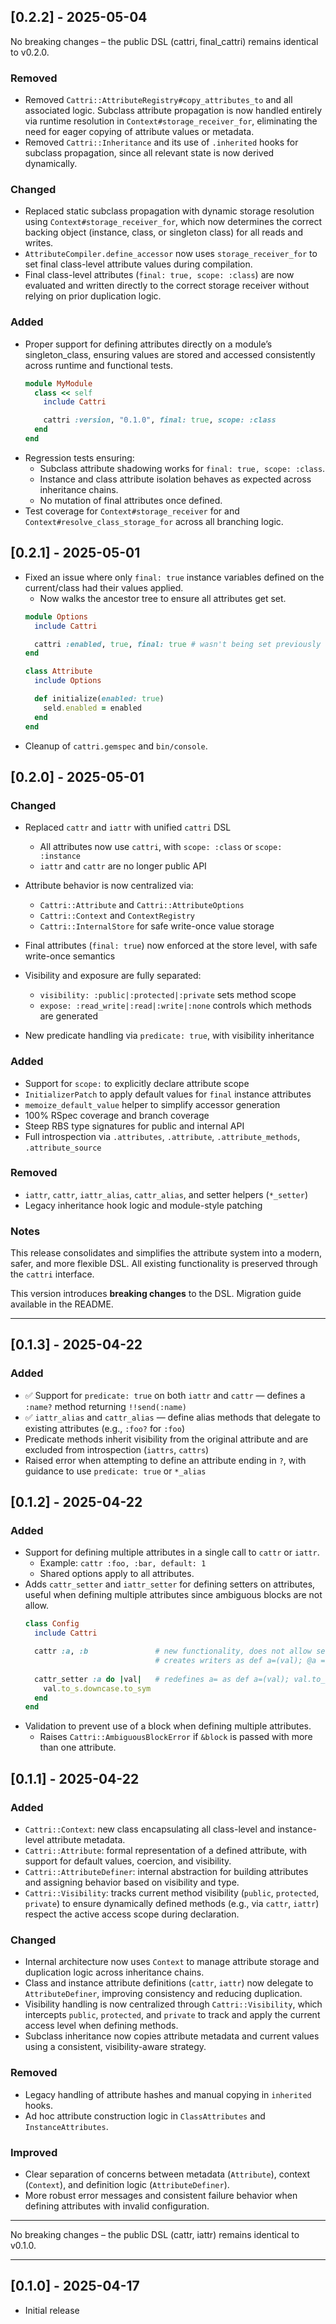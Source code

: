 ## [0.2.2] - 2025-05-04

No breaking changes – the public DSL (cattri, final_cattri) remains identical to v0.2.0.

### Removed
- Removed `Cattri::AttributeRegistry#copy_attributes_to` and all associated logic. Subclass attribute propagation
  is now handled entirely via runtime resolution in `Context#storage_receiver_for`, eliminating the need for eager
  copying of attribute values or metadata.
- Removed `Cattri::Inheritance` and its use of `.inherited` hooks for subclass propagation, since all relevant state
  is now derived dynamically.

### Changed
- Replaced static subclass propagation with dynamic storage resolution using `Context#storage_receiver_for`,
  which now determines the correct backing object (instance, class, or singleton class) for all reads and writes.
- `AttributeCompiler.define_accessor` now uses `storage_receiver_for` to set final class-level attribute values
  during compilation.
- Final class-level attributes (`final: true, scope: :class`) are now evaluated and written directly to the correct
  storage receiver without relying on prior duplication logic.

### Added
- Proper support for defining attributes directly on a module’s singleton_class, ensuring values are stored and
  accessed consistently across runtime and functional tests.
  ```ruby
  module MyModule
    class << self
      include Cattri
  
      cattri :version, "0.1.0", final: true, scope: :class
    end
  end
  ```
- Regression tests ensuring:
  - Subclass attribute shadowing works for `final: true, scope: :class`. 
  - Instance and class attribute isolation behaves as expected across inheritance chains. 
  - No mutation of final attributes once defined.
- Test coverage for `Context#storage_receiver` for and `Context#resolve_class_storage_for` across all branching logic.

## [0.2.1] - 2025-05-01

- Fixed an issue where only `final: true` instance variables defined on the current/class had their values applied.
  - Now walks the ancestor tree to ensure all attributes get set.
  ```ruby
  module Options
    include Cattri

    cattri :enabled, true, final: true # wasn't being set previously
  end

  class Attribute
    include Options
  
    def initialize(enabled: true)
      seld.enabled = enabled
    end
  end
  ```
- Cleanup of `cattri.gemspec` and `bin/console`.

## [0.2.0] - 2025-05-01

### Changed

- Replaced `cattr` and `iattr` with unified `cattri` DSL
  - All attributes now use `cattri`, with `scope: :class` or `scope: :instance`
  - `iattr` and `cattr` are no longer public API

- Attribute behavior is now centralized via:
  - `Cattri::Attribute` and `Cattri::AttributeOptions`
  - `Cattri::Context` and `ContextRegistry`
  - `Cattri::InternalStore` for safe write-once value storage

- Final attributes (`final: true`) now enforced at the store level, with safe write-once semantics
- Visibility and exposure are fully separated:
  - `visibility: :public|:protected|:private` sets method scope
  - `expose: :read_write|:read|:write|:none` controls which methods are generated
- New predicate handling via `predicate: true`, with visibility inheritance

### Added

- Support for `scope:` to explicitly declare attribute scope
- `InitializerPatch` to apply default values for `final` instance attributes
- `memoize_default_value` helper to simplify accessor generation
- 100% RSpec coverage and branch coverage
- Steep RBS type signatures for public and internal API
- Full introspection via `.attributes`, `.attribute`, `.attribute_methods`, `.attribute_source`

### Removed

- `iattr`, `cattr`, `iattr_alias`, `cattr_alias`, and setter helpers (`*_setter`)
- Legacy inheritance hook logic and module-style patching

### Notes

This release consolidates and simplifies the attribute system into a modern, safer, and more flexible DSL. All existing functionality is preserved through the `cattri` interface.

This version introduces **breaking changes** to the DSL. Migration guide available in the README.

---

## [0.1.3] - 2025-04-22

### Added

- ✅ Support for `predicate: true` on both `iattr` and `cattr` — defines a `:name?` method returning `!!send(:name)`
- ✅ `iattr_alias` and `cattr_alias` — define alias methods that delegate to existing attributes (e.g., `:foo?` for `:foo`)
- Predicate methods inherit visibility from the original attribute and are excluded from introspection (`iattrs`, `cattrs`)
- Raised error when attempting to define an attribute ending in `?`, with guidance to use `predicate: true` or `*_alias`

## [0.1.2] - 2025-04-22

### Added

- Support for defining multiple attributes in a single call to `cattr` or `iattr`.
  - Example: `cattr :foo, :bar, default: 1`
  - Shared options apply to all attributes.
- Adds `cattr_setter` and `iattr_setter` for defining setters on attributes, useful when defining multiple attributes since ambiguous blocks are not allow.
  ```ruby
  class Config
    include Cattri
  
    cattr :a, :b               # new functionality, does not allow setter blocks.
                               # creates writers as def a=(val); @a = val; end
    
    cattr_setter :a do |val|   # redefines a= as def a=(val); val.to_s.downcase.to_sym; end
      val.to_s.downcase.to_sym
    end
  end
  ```
- Validation to prevent use of a block when defining multiple attributes.
  - Raises `Cattri::AmbiguousBlockError` if `&block` is passed with more than one attribute.

## [0.1.1] - 2025-04-22

### Added

- `Cattri::Context`: new class encapsulating all class-level and instance-level attribute metadata.
- `Cattri::Attribute`: formal representation of a defined attribute, with support for default values, coercion, and visibility.
- `Cattri::AttributeDefiner`: internal abstraction for building attributes and assigning behavior based on visibility and type.
- `Cattri::Visibility`: tracks current method visibility (`public`, `protected`, `private`) to ensure dynamically defined methods (e.g., via `cattr`, `iattr`) respect the active access scope during declaration.

### Changed

- Internal architecture now uses `Context` to manage attribute storage and duplication logic across inheritance chains.
- Class and instance attribute definitions (`cattr`, `iattr`) now delegate to `AttributeDefiner`, improving consistency and reducing duplication.
- Visibility handling is now centralized through `Cattri::Visibility`, which intercepts `public`, `protected`, and `private` to track and apply the current access level when defining methods.
- Subclass inheritance now copies attribute metadata and current values using a consistent, visibility-aware strategy.

### Removed

- Legacy handling of attribute hashes and manual copying in `inherited` hooks.
- Ad hoc attribute construction logic in `ClassAttributes` and `InstanceAttributes`.

### Improved

- Clear separation of concerns between metadata (`Attribute`), context (`Context`), and definition logic (`AttributeDefiner`).
- More robust error messages and consistent failure behavior when defining attributes with invalid configuration.

---

No breaking changes – the public DSL (cattr, iattr) remains identical to v0.1.0.

---

## [0.1.0] - 2025-04-17

- Initial release

